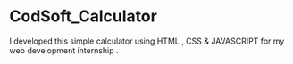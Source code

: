 # CodSoft_Calculator
I developed this simple calculator using HTML , CSS &amp; JAVASCRIPT for my web development internship . 
